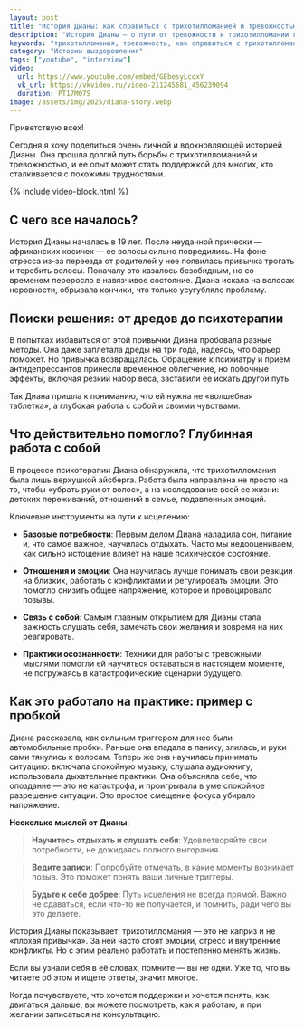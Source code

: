 ```yaml
---
layout: post
title: "История Дианы: как справиться с трихотилломанией и тревожностью и обрести гармонию с собой"
description: "История Дианы — о пути от тревожности и трихотилломании к внутренней опоре и спокойствию. Она делится опытом терапии, практическими шагами и надеждой для тех, кто ищет выход из замкнутого круга привычек и тревог."
keywords: "трихотилломания, тревожность, как справиться с трихотилломанией, психотерапия, саморегуляция, осознанность, отношения, стресс, здоровье волос, психологическая помощь, реальная история"
category: "Истории выздоровления"
tags: ["youtube", "interview"]
video:
  url: https://www.youtube.com/embed/GEbesyLcoxY
  vk_url: https://vkvideo.ru/video-211245681_456239094
  duration: PT17M07S
image: /assets/img/2025/diana-story.webp
---
```


Приветствую всех!

Сегодня я хочу поделиться очень личной и вдохновляющей историей Дианы. Она прошла долгий путь борьбы с трихотилломанией и тревожностью, 
и ее опыт может стать поддержкой для многих, кто сталкивается с похожими трудностями.

{% include video-block.html %}

## С чего все началось?

История Дианы началась в 19 лет. После неудачной прически — африканских косичек — ее волосы сильно повредились. На фоне стресса из-за переезда от родителей у нее появилась привычка трогать и теребить волосы. Поначалу это казалось безобидным, но со временем переросло в навязчивое состояние. Диана искала на волосах неровности, обрывала кончики, что только усугубляло проблему.

## Поиски решения: от дредов до психотерапии

В попытках избавиться от этой привычки Диана пробовала разные методы. Она даже заплетала дреды на три года, надеясь, 
что барьер поможет. Но привычка возвращалась. Обращение к психиатру и прием антидепрессантов принесли временное облегчение, 
но побочные эффекты, включая резкий набор веса, заставили ее искать другой путь.

Так Диана пришла к пониманию, что ей нужна не «волшебная таблетка», а глубокая работа с собой и своими чувствами.

## Что действительно помогло? Глубинная работа с собой

В процессе психотерапии Диана обнаружила, что трихотилломания была лишь верхушкой айсберга. Работа была направлена не просто на то, 
чтобы «убрать руки от волос», а на исследование всей ее жизни: детских переживаний, отношений в семье, подавленных эмоций.

Ключевые инструменты на пути к исцелению: 

- **Базовые потребности**: Первым делом Диана наладила сон, питание и, что самое важное, научилась отдыхать. Часто мы недооцениваем, как сильно истощение влияет на наше психическое состояние.

- **Отношения и эмоции**: Она научилась лучше понимать свои реакции на близких, работать с конфликтами и регулировать эмоции. Это помогло снизить общее напряжение, которое и провоцировало позывы.

- **Связь с собой**: Самым главным открытием для Дианы стала важность слушать себя, замечать свои желания и вовремя на них реагировать.

- **Практики осознанности**: Техники для работы с тревожными мыслями помогли ей научиться оставаться в настоящем моменте, не погружаясь в катастрофические сценарии будущего.

## Как это работало на практике: пример с пробкой

Диана рассказала, как сильным триггером для нее были автомобильные пробки. Раньше она впадала в панику, злилась, и руки сами тянулись к волосам. Теперь же она научилась принимать ситуацию: включала спокойную музыку, слушала аудиокнигу, использовала дыхательные практики. Она объясняла себе, что опоздание — это не катастрофа, и проигрывала в уме спокойное разрешение ситуации. Это простое смещение фокуса убирало напряжение.

**Несколько мыслей от Дианы**:

> **Научитесь отдыхать и слушать себя**: Удовлетворяйте свои потребности, не дожидаясь полного выгорания.

> **Ведите записи**: Попробуйте отмечать, в какие моменты возникает позыв. Это поможет понять ваши личные триггеры.

> **Будьте к себе добрее**: Путь исцеления не всегда прямой. Важно не сдаваться, если что-то не получается, и помнить, ради чего вы это делаете.

История Дианы показывает: трихотилломания — это не каприз и не «плохая привычка». За ней часто стоят эмоции, стресс и внутренние конфликты. Но с этим реально работать и постепенно менять жизнь.

Если вы узнали себя в её словах, помните — вы не одни. Уже то, что вы читаете об этом и ищете ответы, значит многое.

Когда почувствуете, что хочется поддержки и хочется понять, как двигаться дальше, вы можете посмотреть, как я работаю, и при желании записаться на консультацию.